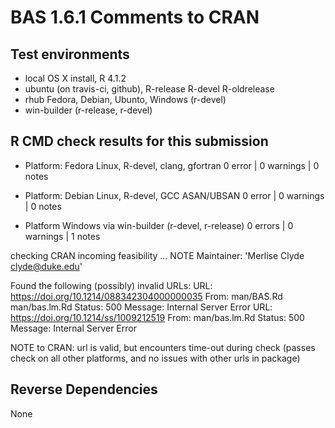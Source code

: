# BAS 1.6.1 Comments to CRAN


## Test environments

* local OS X install, R 4.1.2
* ubuntu  (on travis-ci, github), R-release R-devel R-oldrelease
* rhub Fedora, Debian, Ubunto, Windows (r-devel)
* win-builder (r-release, r-devel)


## R CMD check results for this submission

* Platform:   Fedora Linux, R-devel, clang, gfortran  0 error | 0 warnings | 0 notes  
  
* Platform:   Debian Linux, R-devel, GCC ASAN/UBSAN  0 error | 0 warnings | 0 notes  

* Platform Windows via win-builder (r-devel, r-release)  0 errors | 0 warnings  | 1 notes 

checking CRAN incoming feasibility ... NOTE
Maintainer: 'Merlise Clyde <clyde@duke.edu>'

Found the following (possibly) invalid URLs:
  URL: https://doi.org/10.1214/088342304000000035
    From: man/BAS.Rd
          man/bas.lm.Rd
    Status: 500
    Message: Internal Server Error
  URL: https://doi.org/10.1214/ss/1009212519
    From: man/bas.lm.Rd
    Status: 500
    Message: Internal Server Error

NOTE to CRAN:  url is valid,  but encounters time-out during check (passes check on all other platforms, and no issues with other urls in package)


## Reverse Dependencies

 
None

